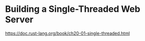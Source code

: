 # Building a Single-Threaded Web Server

https://doc.rust-lang.org/book/ch20-01-single-threaded.html